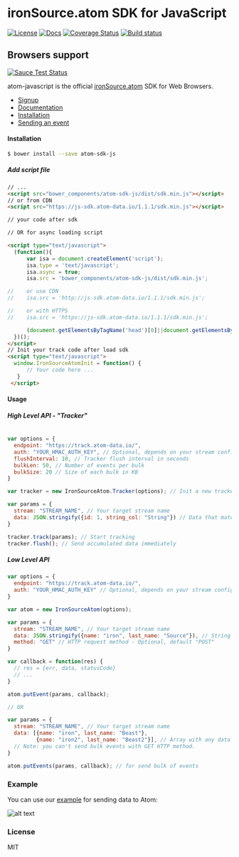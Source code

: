 # ironSource.atom SDK for JavaScript
[![License][license-image]][license-url]
[![Docs][docs-image]][docs-url]
[![Coverage Status][coveralls-image]][coveralls-url]
[![Build status][travis-image]][travis-url]
## Browsers support
[![Sauce Test Status][sauce-image]][sauce-url]

atom-javascript is the official [ironSource.atom](http://www.ironsrc.com/data-flow-management) SDK for Web Browsers.

- [Signup](https://atom.ironsrc.com/#/signup)
- [Documentation](https://ironsource.github.io/atom-javascript/)
- [Installation](#Installation)
- [Sending an event](#Using-the-API-layer-to-send-events)

#### Installation
```sh
$ bower install --save atom-sdk-js
```
##### Add script file
```html
// ...
<script src="bower_components/atom-sdk-js/dist/sdk.min.js"></script>
// or from CDN
<script src="https://js-sdk.atom-data.io/1.1.1/sdk.min.js"></script>

// your code after sdk

// OR for async loading script

<script type="text/javascript">
  (function(){
      var isa = document.createElement('script');
      isa.type = 'text/javascript';
      isa.async = true;
      isa.src = 'bower_components/atom-sdk-js/dist/sdk.min.js';

//    or use CDN
//    isa.src = 'http://js-sdk.atom-data.io/1.1.1/sdk.min.js';

//    or with HTTPS
//    isa.src = 'https://js-sdk.atom-data.io/1.1.1/sdk.min.js';

      (document.getElementsByTagName('head')[0]||document.getElementsByTagName('body')[0]).appendChild(isa);
  })();
</script>
// Init your track code after load sdk
<script type="text/javascript">
  window.IronSourceAtomInit = function() {
      // Your code here ...
   }
 </script>
```

#### Usage
##### High Level API - "Tracker"
 ```js

 var options = {
   endpoint: "https://track.atom-data.io/",
   auth: "YOUR_HMAC_AUTH_KEY", // Optional, depends on your stream config
   flushInterval: 10, // Tracker flush interval in seconds
   bulkLen: 50, // Number of events per bulk
   bulkSize: 20 // Size of each bulk in KB
 }

 var tracker = new IronSourceAtom.Tracker(options); // Init a new tracker

 var params = {
   stream: "STREAM_NAME", // Your target stream name
   data: JSON.stringify({id: 1, string_col: "String"}) // Data that matches your DB structure
 }

 tracker.track(params); // Start tracking
 tracker.flush(); // Send accumulated data immediately
 ```

##### Low Level API
```js
var options = {
  endpoint: "https://track.atom-data.io/",
  auth: "YOUR_HMAC_AUTH_KEY" // Optional, depends on your stream config
}

var atom = new IronSourceAtom(options);

var params = {
  stream: "STREAM_NAME", // Your target stream name
  data: JSON.stringify({name: "iron", last_name: "Source"}), // String with data that matches your DB structure
  method: "GET" // HTTP request method - Optional, default "POST"
}

var callback = function(res) {
  // res = {err, data, statusCode}
  // ...
}

atom.putEvent(params, callback);

// OR

var params = {
  stream: "STREAM_NAME", // Your target stream name
  data: [{name: "iron", last_name: "Beast"},
         {name: "iron2", last_name: "Beast2"}], // Array with any data that matches your DB structure.
  // Note: you can't send bulk events with GET HTTP method.
} 

atom.putEvents(params, callback); // for send bulk of events
```

### Example

You can use our [example][example-url] for sending data to Atom:

![alt text][example]

### License
MIT

[example-url]: https://github.com/ironSource/atom-javascript/blob/master/atom-sdk/example/index.html
[example]: https://cloud.githubusercontent.com/assets/19283325/16585493/ce347b24-42c9-11e6-8930-765605663eca.png "example"
[license-image]: https://img.shields.io/badge/license-MIT-blue.svg?style=flat-square
[license-url]: LICENSE
[travis-image]: https://travis-ci.org/ironSource/atom-javascript.svg?branch=master
[travis-url]: https://travis-ci.org/ironSource/atom-javascript
[coveralls-image]: https://coveralls.io/repos/github/ironSource/atom-javascript/badge.svg?branch=master
[coveralls-url]: https://coveralls.io/github/ironSource/atom-javascript?branch=master
[docs-image]: https://img.shields.io/badge/docs-latest-blue.svg
[docs-url]: https://ironsource.github.io/atom-javascript/
[sauce-image]: https://saucelabs.com/browser-matrix/jacckson.svg?auth=f38fd52d67c371c24d1152f88f3183b2
[sauce-url]: https://saucelabs.com/u/jacckson?auth=f38fd52d67c371c24d1152f88f3183b2
